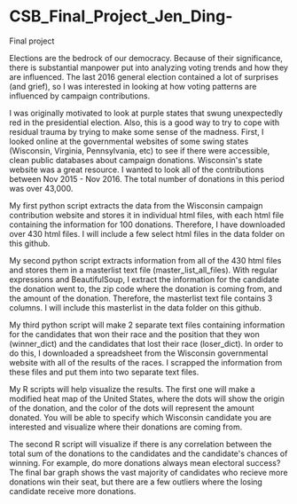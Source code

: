 # CSB_Final_Project_Jen_Ding-
Final project 

Elections are the bedrock of our democracy. Because of their significance, there is substantial manpower put into analyzing voting trends and how they are influenced. The last 2016 general election contained a lot of surprises (and grief), so I was interested in looking at how voting patterns are influenced by campaign contributions. 

I was originally motivated to look at purple states that swung unexpectedly red in the presidential election. Also, this is a good way to try to cope with residual trauma by trying to make some sense of the madness. First, I looked online at the governmental websites of some swing states (Wisconsin, Virginia, Pennsylvania, etc) to see if there were accessible, clean public databases about campaign donations. Wisconsin's state website was a great resource. I wanted to look all of the contributions between Nov 2015 - Nov 2016. The total number of donations in this period was over 43,000. 

My first python script extracts the data from the Wisconsin campaign contribution website and stores it in individual html files, with each html file containing the information for 100 donations. Therefore, I have downloaded over 430 html files. I will include a few select html files in the data folder on this github. 

My second python script extracts information from all of the 430 html files and stores them in a masterlist text file (master_list_all_files). With regular expressions and BeautifulSoup, I extract the information for the candidate the donation went to, the zip code where the donation is coming from, and the amount of the donation. Therefore, the masterlist text file contains 3 columns. I will include this masterlist in the data folder on this github. 

My third python script will make 2 separate text files containing information for the candidates that won their race and the position that they won (winner_dict) and the candidates that lost their race (loser_dict). In order to do this, I downloaded a spreadsheet from the Wisconsin governmental website with all of the results of the races. I scrapped the information from these files and put them into two separate text files. 

My R scripts will help visualize the results. The first one will make a modified heat map of the United States, where the dots will show the origin of the donation, and the color of the dots will represent the amount donated. You will be able to specify which Wisconsin candidate you are interested and visualize where their donations are coming from. 

The second R script will visualize if there is any correlation between the total sum of the donations to the candidates and the candidate's chances of winning. For example, do more donations always mean electoral success? The final bar graph shows the vast majority of candidates who recieve more donations win their seat, but there are a few outliers where the losing candidate receive more donations. 


 

